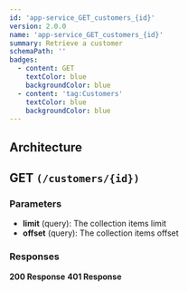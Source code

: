```yaml
---
id: 'app-service_GET_customers_{id}'
version: 2.0.0
name: 'app-service_GET_customers_{id}'
summary: Retrieve a customer
schemaPath: ''
badges:
  - content: GET
    textColor: blue
    backgroundColor: blue
  - content: 'tag:Customers'
    textColor: blue
    backgroundColor: blue
---
```

## Architecture
<NodeGraph />



## GET `(/customers/{id})`

### Parameters
- **limit** (query): The collection items limit
- **offset** (query): The collection items offset




### Responses
**200 Response**
<SchemaViewer file="response-200.json" maxHeight="500" id="response-200" />
      **401 Response**
<SchemaViewer file="response-401.json" maxHeight="500" id="response-401" />
